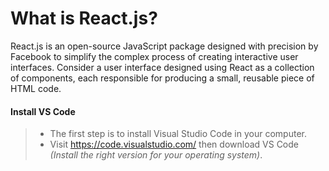 # What is React.js?
React.js is an open-source JavaScript package designed with precision by Facebook to simplify the complex process of creating interactive user interfaces. Consider a user interface designed using React as a collection of components, each responsible for producing a small, reusable piece of HTML code.

#### Install VS Code
> - The first step is to install Visual Studio Code in your computer.<br>
> - Visit <https://code.visualstudio.com/> then download VS Code *(Install the right version for your operating system)*.